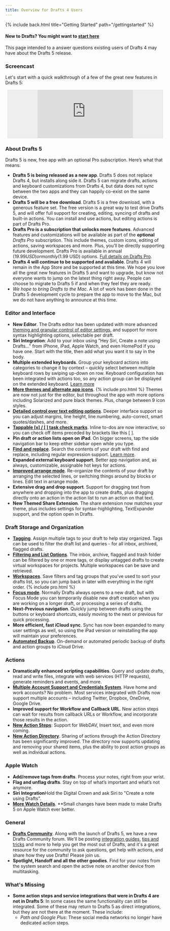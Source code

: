 ```yaml
---
title: Overview for Drafts 4 Users
---
```


{% include back.html title="Getting Started" path="/gettingstarted" %}

<div class="callout">
  <h4>New to Drafts? You might want to <a href="/gettingstarted/">start here</a></h4>
  <p>
  This page intended to a answer questions existing users of Drafts 4 may have about the Drafts 5 release.
  </p>
</div>

### Screencast

Let's start with a quick walkthrough of a few of the great new features in Drafts 5:

<div class='pure-g'>
  <div class='pure-u-1-1 pure-u-md-1-2' style='text-align:center;'>
    <div style='border:1px solid #ddd;background:#eee;margin:.5em;'>
      <div class='embed-container'>
        <iframe src='https://player.vimeo.com/video/263948739' frameborder='0' webkitAllowFullScreen mozallowfullscreen allowFullScreen></iframe>
      </div>
    </div>
  </div>
</div>

### About Drafts 5

Drafts 5 is new, free app with an optional Pro subscription. Here’s what that means:

* **Drafts 5 is being released as a new app**. Drafts 5 does not replace Drafts 4, but installs along side it. Drafts 5 can migrate drafts, actions and keyboard customizations from Drafts 4, but data does not sync between the two apps and they can happily co-exist on the same device.
* **Drafts 5 will be a free download**. Drafts 5 is a free download, with a generous feature set. The free version is a great way to test drive Drafts 5, and will offer full support for creating, editing, syncing of drafts and built-in actions. You can install and use actions, but editing actions is part of Drafts Pro.
* **Drafts Pro is a subscription that unlocks more features**. Advanced features and customizations will be available as part of the **optional** *Drafts Pro* subscription. This include themes, custom icons, editing of actions, saving workspaces and more. Plus, you’ll be directly supporting future development. Drafts Pro is available in annual ($19.99 USD) or monthly ($1.99 USD) options. [Full details on Drafts Pro][2].
* **Drafts 4 will continue to be supported and available**. Drafts 4 will remain in the App Store and be supported at this time. We hope you love all the great new features in Drafts 5 and want to upgrade, but know not everyone wants to jump on the latest thing right away. People can choose to migrate to Drafts 5 if and when they feel they are ready.
* *We hope to bring Drafts to the Mac*. A lot of work has been done in the Drafts 5 development cycle to prepare the app to move to the Mac, but we do not have anything to announce at this time.

### Editor and Interface

* **New Editor**. The Drafts editor has been updated with more advanced [theming and granular control of editor settings][3], and support for more syntax highlighting options, selectable per draft.
* **Siri Integration**: Add to your inbox using ”Hey Siri, Create a note using Drafts…" from iPhone, iPad, Apple Watch, and even HomePod if you have one. Start with the title, then add what you want it to say in the body.
* **Multiple extended keyboards**. Group your keyboard actions into categories to change it by context – quickly select between multiple keyboard rows by swiping up-down on row. Keyboard configuration has been integrated with actions too, so any action group can be displayed on the extended keyboard. [Learn more][4]
* [**More themes and alternate app icons**][3]. {% include pro.html %} Themes are now not just for the editor, but throughout the app with more options including Solarized and pure black themes. Plus, change between 9 icon styles.
* **[Detailed control over text editing options][3]**. Deeper interface support so you can adjust margins, line height, line numbering, auto-correct, smart quotes/dashes, and more.
* [**Tappable [x] / [ ] task check marks**][6]. Inline to-dos are now interactive, so you can check off items preceded by brackets like this [ ].
* **Pin draft or action lists open on iPad**. On bigger screens, tap the side navigation bar to keep either sidebar open while you type.
* **[Find and replace][7]**. Search the contents of your draft with find and replace, including regular expression support. [Learn more][7].
* **Expanded external keyboard support**. Better app navigation and, as always, customizable, assignable hot keys for actions.
* **[Improved arrange mode][8]**. Re-organize the contents of your draft by arranging the selected lines, or switching things around by blocks or lines. Edit text in arrange mode.
* **Extensive drag and drop support**. Support for dragging text from anywhere and dropping into the app to create drafts, plus dragging directly onto an action in the action list to run an action on that text.
* **New Themed Share Extension**. The share extension now matches your theme, plus includes settings for syntax-highlighting, TextExpander support, and the option open in Drafts.

### Draft Storage and Organization

* **[Tagging][9]**. Assign multiple tags to your draft to help stay organized. Tags can be used to filter the draft list and queries - for all inbox, archived, flagged drafts.
* **[Filtering and List Options][10]**. The inbox, archive, flagged and trash folder can be filtered by one or more tags, or display untagged drafts to create virtual workspaces for projects. Multiple workspaces can be save and retrieved.
* **[Workspaces][11]**. Save filters and tag groups that you’ve used to sort your drafts list, so you can jump back in later with everything in the right order. {% include pro.html %}
* **[Focus mode][12]**. Normally Drafts always opens to a new draft, but with Focus Mode you can temporarily disable new draft creation when you are working on a longer draft, or processing a series of drafts.
* **Next-Previous navigation**. Quickly jump between drafts using the buttons or keyboard shortcuts, easily moving to the next or previous for quick processing.
* **More efficient, fast iCloud sync**. Sync has now been expanded to many user settings as well, so using the iPad version or reinstalling the app will maintain your preferences.
* **[Automated Backup][13]**. On-demand or automated periodic backup of drafts and action groups to iCloud Drive.

### Actions

* **Dramatically enhanced scripting capabilities**. Query and update drafts, read and write files, integrate with web services (HTTP requests), generate reminders and events, and more.
* **[Multiple Account Support and Credentials System][14]**. Have home and work accounts? No problem. Most services integrated with Drafts now support multiple accounts – including Twitter, Dropbox, OneDrive, Google Drive.
* **Improved support for Workflow and Callback URL**. New action steps can wait for results from callback URLs or Workflow, and incorporate those results in the action.
* **[New Action Steps][15]**: Support for WebDAV, Insert text,  and even more coming.
* **[New Action Directory][16]**.  Sharing of actions through the Action Directory has been significantly improved. The directory now supports updating and removing your shared items, plus the ability to post action groups as well as individual actions.

### Apple Watch

* **Add/remove tags from drafts**. Process your notes, right from your wrist.
* **Flag and unflag drafts**. Stay on top of what’s important and what’s not anymore.
* **Siri Integration**Hold the Digital Crown and ask Siri to "Create a note using Drafts".
* **[More Watch Details][17]**. **Small changes have been made to make Drafts 5 on Apple Watch ever better.

### General

* **[Drafts Community][18]**. Along with the launch of Drafts 5, we have a new Drafts Community forum. We'll be posting [integration guides][19], [tips and tricks][20] and more to help you get the most out of Drafts, and it's a great resource for the community to ask questions, get help with actions, and share how they use Drafts! Please join us.
* **Spotlight, Handoff and all the other goodies**. Find for your notes from the system search and open the active note on another device from multitasking.

### What's Missing

* **Some action steps and service integrations that were in Drafts 4 are not in Drafts 5**: In some cases the same functionality can still be integrated. Some of these may return to Drafts 5 as direct integrations, but they are not there at the moment. These include:
	* *Path and Google Plus*: These social media networks no longer have dedicated action steps.

[1]: http://getdrafts.com/
[2]: http://getdrafts.com/draftspro
[3]: http://getdrafts.com/editor/appearance
[4]: http://getdrafts.com/editor/keyboard
[5]: http://getdrafts.com/draftspro "Feature requires Drafts Pro"
[6]: http://getdrafts.com/editor/tasks
[7]: http://getdrafts.com/editor/find
[8]: http://getdrafts.com/editor/arrangemode
[9]: http://getdrafts.com/drafts/tagging
[10]: http://getdrafts.com/drafts/listoptions
[11]: http://getdrafts.com/drafts/workspaces
[12]: http://getdrafts.com/editor/focusmode
[13]: http://getdrafts.com/settings/backups
[14]: http://getdrafts.com/settings/credentials
[15]: http://getdrafts.com/actions/steps/
[16]: http://getdrafts.com/actions/actiondirectory
[17]: http://getdrafts.com/watch/
[18]: https://forums.getdrafts.com/
[19]: https://forums.getdrafts.com/c/integration-guides
[20]: https://forums.getdrafts.com/c/tips
[21]: https://community.box.com/t5/Upload-and-Download-Files-and/WebDav-with-Box/ta-p/310
